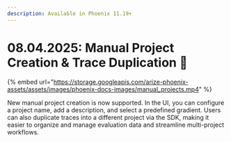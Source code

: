 ```yaml
---
description: Available in Phoenix 11.19+
---
```


# 08.04.2025: Manual Project Creation & Trace Duplication 📂

{% embed url="https://storage.googleapis.com/arize-phoenix-assets/assets/images/phoenix-docs-images/manual_projects.mp4" %}

New manual project creation is now supported. In the UI, you can configure a project name, add a description, and select a predefined gradient. Users can also duplicate traces into a different project via the SDK, making it easier to organize and manage evaluation data and streamline multi-project workflows.
